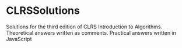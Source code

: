 # CLRSSolutions
Solutions for the third edition of CLRS Introduction to Algorithms. Theoretical answers written as comments. Practical answers written in JavaScript
